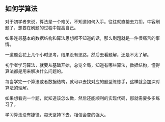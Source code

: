 ## 如何学算法

对于初学者来说，算法是一个难关，不知道如何入手。往往就直接去力扣，牛客刷题了，想要在刷题的过程中提高自己。

如果连最基本的数据结构和算法思想都不知道的话，那么刷题就是一件很痛苦的事情。

一道题会花上几个小时思考，结果没有思路，然后去看题解，还是不太了解。



初学者学习算法，就要从基础开始，总览全局，知道有哪些算法，数据结构，懂得算法都是用来解决什么问题的。

每当学完一个算法或者数据结构，就可以去找对应的题型练练手，这样就会加深对算法的理解。



如果想看完一个题，就知道该怎么做，然后还能顺利的实现代码，那就需要多多练习了。

学习算法没有捷径，每天坚持下去，相信会变的强大。



